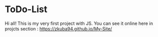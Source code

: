 # ToDo-List

Hi all!
This is my very first project with JS. You can see it online here in projcts section : https://zkuba94.github.io/My-Site/
